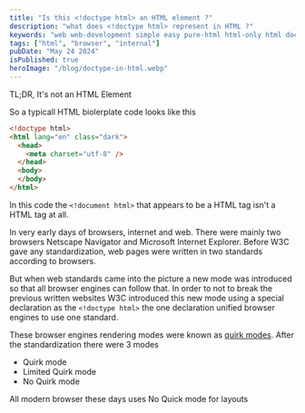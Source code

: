 ```yaml
---
title: "Is this <!doctype html> an HTML element ?"
description: "what does <!doctype html> represent in HTML ?"
keywords: "web web-development simple easy pure-html html-only html doctype browser-internals deep dive into broswers"
tags: ["html", "browser", "internal"]
pubDate: "May 24 2024"
isPublished: true
heroImage: "/blog/doctype-in-html.webp"
---
```


TL;DR, It's not an HTML Element

So a typicall HTML biolerplate code looks like this 

```html
<!doctype html>
<html lang="en" class="dark">
  <head>
    <meta charset="utf-8" />
  </head>
  <body>
  </body>
</html>
```

In this code the `<!document html>` that appears to be a HTML tag isn't a HTML tag at all. 

In very early days of browsers, internet and web. There were mainly two browsers Netscape Navigator and Microsoft Internet Explorer.
Before W3C gave any standardization, web pages were written in two standards according to browsers.

But when web standards came into the picture a new mode was introduced so that all browser engines can follow that. 
In order to not to break the previous written websites W3C introduced this new mode using a special declaration as the `<!doctype html>`
the one declaration unified browser engines to use one standard.

These browser engines rendering modes were known as [quirk modes](https://developer.mozilla.org/en-US/docs/Web/HTML/Quirks_Mode_and_Standards_Mode
 "Quirk Mode"). After the standardization there were 3 modes 
- Quirk mode
- Limited Quirk mode
- No Quirk mode

All modern browser these days uses No Quick mode for layouts

